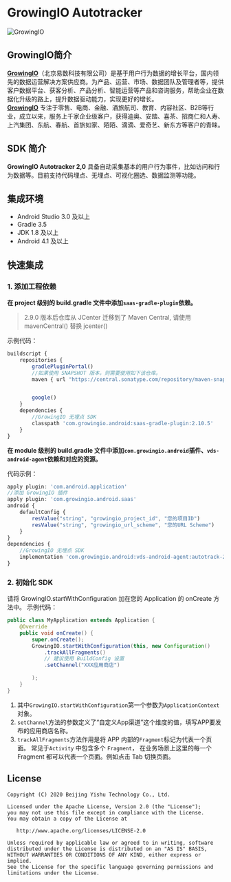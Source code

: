 GrowingIO Autotracker
======
![GrowingIO](https://www.growingio.com/vassets/images/home_v3/gio-logo-primary.svg)  

## GrowingIO简介
[**GrowingIO**](https://www.growingio.com/)（北京易数科技有限公司）是基于用户行为数据的增长平台，国内领先的数据运营解决方案供应商。为产品、运营、市场、数据团队及管理者等，提供客户数据平台、获客分析、产品分析、智能运营等产品和咨询服务，帮助企业在数据化升级的路上，提升数据驱动能力，实现更好的增长。  
[**GrowingIO**](https://www.growingio.com/) 专注于零售、电商、金融、酒旅航司、教育、内容社区、B2B等行业，成立以来，服务上千家企业级客户，获得迪奥、安踏、喜茶、招商仁和人寿、上汽集团、东航、春航、首旅如家、陌陌、滴滴、爱奇艺、新东方等客户的青睐。

## SDK 简介
**GrowingIO Autotracker 2,0** 具备自动采集基本的用户行为事件，比如访问和行为数据等。目前支持代码埋点、无埋点、可视化圈选、数据监测等功能。

## 集成环境

- Android Studio 3.0 及以上
- Gradle 3.5
- JDK 1.8 及以上
- Android 4.1 及以上

## 快速集成

### 1. 添加工程依赖


**在 project 级别的 build.gradle 文件中添加`saas-gradle-plugin`依赖。**


> 2.9.0 版本后仓库从 JCenter 迁移到了 Maven Central, 请使用 mavenCentral() 替换 jcenter()


示例代码：


```javascript
buildscript {
    repositories {
        gradlePluginPortal()
        //如果使用 SNAPSHOT 版本，则需要使用如下该仓库。
        maven { url "https://central.sonatype.com/repository/maven-snapshots/" }


        google()
    }
    dependencies {
        //GrowingIO 无埋点 SDK
        classpath 'com.growingio.android:saas-gradle-plugin:2.10.5'
    }
}
```


**在 module 级别的 build.gradle 文件中添加`com.growingio.android`插件、`vds-android-agent`依赖和对应的资源。**


代码示例：


```javascript
apply plugin: 'com.android.application'
//添加 GrowingIO 插件
apply plugin: 'com.growingio.android.saas'
android {
    defaultConfig {
        resValue("string", "growingio_project_id", "您的项目ID")
        resValue("string", "growingio_url_scheme", "您的URL Scheme")
    }
}
dependencies {
    //GrowingIO 无埋点 SDK
    implementation 'com.growingio.android:vds-android-agent:autotrack-2.10.5'
}
```

### 2. 初始化 SDK

请将 GrowingIO.startWithConfiguration 加在您的 Application 的 onCreate 方法中。
示例代码：

```java
public class MyApplication extends Application {
    @Override
    public void onCreate() {
        super.onCreate();
        GrowingIO.startWithConfiguration(this, new Configuration()
            .trackAllFragments()
            // 建议使用 BuildConfig 设置
            .setChannel("XXX应用商店")
            
        );
    }
}
```

1. 其中`GrowingIO.startWithConfiguration`第一个参数为`ApplicationContext`对象。
2. `setChannel`方法的参数定义了“自定义App渠道”这个维度的值，填写APP要发布的应用商店名称。
3. `trackAllFragments`方法作用是将 APP 内部的`Fragment`标记为代表一个页面。 常见于`Activity` 中包含多个 `Fragment`， 在业务场景上这里的每一个 Fragment 都可以代表一个页面。例如点击 Tab 切换页面。


## License
```
Copyright (C) 2020 Beijing Yishu Technology Co., Ltd.

Licensed under the Apache License, Version 2.0 (the "License");
you may not use this file except in compliance with the License.
You may obtain a copy of the License at

   http://www.apache.org/licenses/LICENSE-2.0

Unless required by applicable law or agreed to in writing, software
distributed under the License is distributed on an "AS IS" BASIS,
WITHOUT WARRANTIES OR CONDITIONS OF ANY KIND, either express or implied.
See the License for the specific language governing permissions and
limitations under the License.
```
